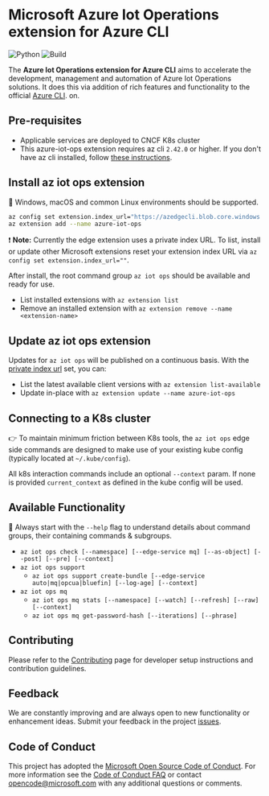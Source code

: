 # Microsoft Azure Iot Operations extension for Azure CLI

![Python](https://img.shields.io/pypi/pyversions/azure-cli.svg?maxAge=2592000)
![Build](https://github.com/azure/azure-edge-cli-extension/actions/workflows/release_workflow.yml/badge.svg)

The **Azure Iot Operations extension for Azure CLI** aims to accelerate the development, management and automation of Azure Iot Operations solutions. It does this via addition of rich features and functionality to the official [Azure CLI](https://docs.microsoft.com/en-us/cli/azure).
on.

## Pre-requisites

- Applicable services are deployed to CNCF K8s cluster
- This azure-iot-ops extension requires az cli `2.42.0` or higher. If you don't have az cli installed, follow [these instructions](https://learn.microsoft.com/en-us/cli/azure/install-azure-cli).

## Install az iot ops extension

🌟 Windows, macOS and common Linux environments should be supported.

```bash
az config set extension.index_url="https://azedgecli.blob.core.windows.net/drop/index.json"
az extension add --name azure-iot-ops
```

❗ **Note:** Currently the edge extension uses a private index URL. To list, install or update other Microsoft extensions reset your extension index URL via `az config set extension.index_url=""`.

After install, the root command group `az iot ops` should be available and ready for use.

- List installed extensions with `az extension list`
- Remove an installed extension with `az extension remove --name <extension-name>`

## Update az iot ops extension

Updates for `az iot ops` will be published on a continuous basis. With the [private index url](#install-az-iot-ops-extension) set, you can:

- List the latest available client versions with `az extension list-available`
- Update in-place with `az extension update --name azure-iot-ops`

## Connecting to a K8s cluster

👉 To maintain minimum friction between K8s tools, the `az iot ops` edge side commands are designed to make use of your existing kube config (typically located at `~/.kube/config`).

All k8s interaction commands include an optional `--context` param. If none is provided `current_context` as defined in the kube config will be used.

## Available Functionality

🚀 Always start with the `--help` flag to understand details about command groups, their containing commands & subgroups.

- `az iot ops check [--namespace] [--edge-service mq] [--as-object] [--post] [--pre] [--context]`
- `az iot ops support`
  - `az iot ops support create-bundle [--edge-service auto|mq|opcua|bluefin] [--log-age] [--context]`
- `az iot ops mq`
  - `az iot ops mq stats [--namespace] [--watch] [--refresh] [--raw] [--context]`
  - `az iot ops mq get-password-hash [--iterations] [--phrase]`

## Contributing

Please refer to the [Contributing](CONTRIBUTING.md) page for developer setup instructions and contribution guidelines.

## Feedback

We are constantly improving and are always open to new functionality or enhancement ideas. Submit your feedback in the project [issues](https://github.com/Azure/azure-edge-cli-extension/issues).

## Code of Conduct

This project has adopted the [Microsoft Open Source Code of Conduct](https://opensource.microsoft.com/codeofconduct/).
For more information see the [Code of Conduct FAQ](https://opensource.microsoft.com/codeofconduct/faq/) or
contact [opencode@microsoft.com](mailto:opencode@microsoft.com) with any additional questions or comments.

